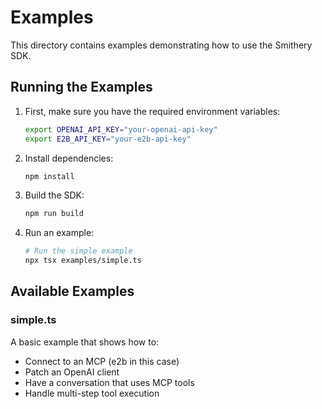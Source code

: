 # Examples

This directory contains examples demonstrating how to use the Smithery SDK.

## Running the Examples

1. First, make sure you have the required environment variables:

   ```bash
   export OPENAI_API_KEY="your-openai-api-key"
   export E2B_API_KEY="your-e2b-api-key"
   ```

2. Install dependencies:

   ```bash
   npm install
   ```

3. Build the SDK:

   ```bash
   npm run build
   ```

4. Run an example:
   ```bash
   # Run the simple example
   npx tsx examples/simple.ts
   ```

## Available Examples

### simple.ts

A basic example that shows how to:

- Connect to an MCP (e2b in this case)
- Patch an OpenAI client
- Have a conversation that uses MCP tools
- Handle multi-step tool execution
